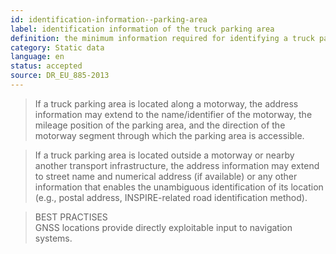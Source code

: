 ```yaml
---
id: identification-information--parking-area
label: identification information of the truck parking area
definition: the minimum information required for identifying a truck parking area, such as its name, national identifier (if available), and address, including the country and territorial unit in which it is located.
category: Static data
language: en
status: accepted
source: DR_EU_885-2013
---
```


>If a truck parking area is located along a motorway, the address information may extend to the name/identifier of the motorway, the mileage position of the parking area, and the direction of the motorway segment through which the parking area is accessible.

>If a truck parking area is located outside a motorway or nearby another transport infrastructure, the address information may extend to street name and numerical address (if available) or any other information that enables the unambiguous identification of its location (e.g., postal address, INSPIRE-related road identification method).

>BEST PRACTISES\
GNSS locations provide directly exploitable input to navigation systems.

